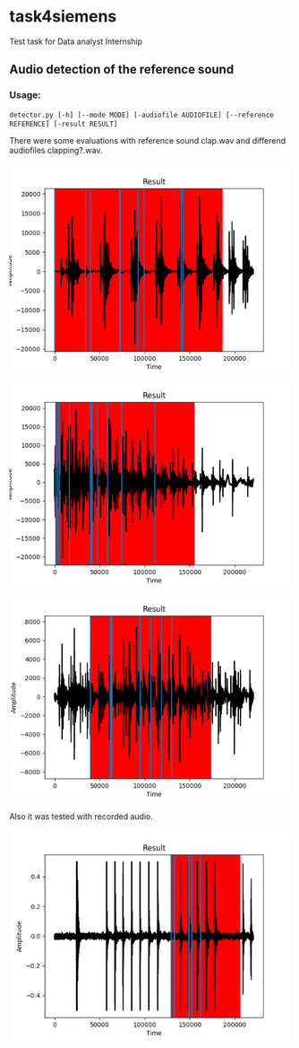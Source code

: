 # task4siemens
Test task for Data analyst Internship

## Audio detection of the reference sound

### Usage:

```
detector.py [-h] [--mode MODE] [-audiofile AUDIOFILE] [--reference REFERENCE] [-result RESULT]
```

There were some evaluations with reference sound clap.wav and differend audiofiles clapping?.wav.

![alt text](https://github.com/catr1ne55/task4siemens/blob/master/pics/PlotN.png)
![alt text](https://github.com/catr1ne55/task4siemens/blob/master/pics/PlotN1.png)
![alt text](https://github.com/catr1ne55/task4siemens/blob/master/pics/PlotN2.png)

Also it was tested with recorded audio.

![alt text](https://github.com/catr1ne55/task4siemens/blob/master/pics/PlotRecordN.png)

